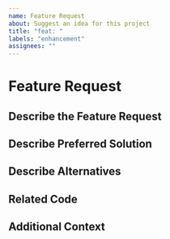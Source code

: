 ```yaml
---
name: Feature Request
about: Suggest an idea for this project
title: "feat: "
labels: "enhancement"
assignees: ""
---
```


<!-- ISSUES MISSING IMPORTANT INFORMATION MAY BE CLOSED WITHOUT INVESTIGATION. -->

# Feature Request

## Describe the Feature Request

<!-- A clear and concise description of what the feature request is. Please include if your feature request is related to a problem. -->

## Describe Preferred Solution

<!-- A clear and concise description of what you want to happen. -->

## Describe Alternatives

<!-- A clear and concise description of any alternative solutions or features you've considered. -->

## Related Code

<!-- If you are able to illustrate the feature request with an example, please provide a sample application [GitHub](https://github.com). -->

## Additional Context

<!-- List any other information that is relevant to your issue. Stack traces, related issues, suggestions on how to add, use case, Stack Overflow links, forum links, screenshots if applicable, etc. -->
